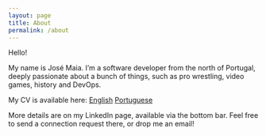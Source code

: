 ```yaml
---
layout: page
title: About
permalink: /about
---
```

Hello!

My name is José Maia. I’m a software developer from the north of Portugal, deeply passionate about a bunch of things, such as pro wrestling, video games, history and DevOps.

My CV is available here:
[English](/content/cv_josemaia_en.pdf)
[Portuguese](/content/cv_josemaia_pt.pdf)

More details are on my LinkedIn page, available via the bottom bar. Feel free to send a connection request there, or drop me an email!